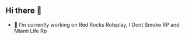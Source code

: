 ## Hi there 👋

<!--
**bigvvs/bigvvs** is a ✨ _special_ ✨ repository because its `README.md` (this file) appears on your GitHub profile.
-->

- 🔭 I’m currently working on Red Rocks Roleplay,  I Dont Smoke RP and Miami Life Rp
<!--
- 🌱 I’m currently learning lua, react and ts
-->
